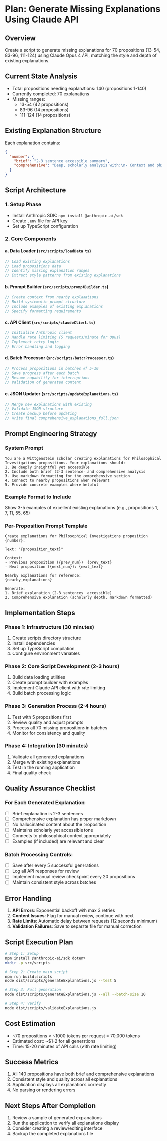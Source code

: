 # Plan: Generate Missing Explanations Using Claude API

## Overview
Create a script to generate missing explanations for 70 propositions (13-54, 83-96, 111-124) using Claude Opus 4 API, matching the style and depth of existing explanations.

## Current State Analysis
- Total propositions needing explanations: 140 (propositions 1-140)
- Currently completed: 70 explanations
- Missing ranges:
  - 13-54 (42 propositions)
  - 83-96 (14 propositions)
  - 111-124 (14 propositions)

## Existing Explanation Structure
Each explanation contains:
```json
{
  "number": {
    "brief": "2-3 sentence accessible summary",
    "comprehensive": "Deep, scholarly analysis with:\n- Context and philosophical background\n- Sentence-by-sentence analysis\n- Examples where helpful\n- Connections to other propositions\n- Markdown formatting with **bold** sections"
  }
}
```

## Script Architecture

### 1. Setup Phase
- Install Anthropic SDK: `npm install @anthropic-ai/sdk`
- Create `.env` file for API key
- Set up TypeScript configuration

### 2. Core Components

#### a. Data Loader (`src/scripts/loadData.ts`)
```typescript
// Load existing explanations
// Load propositions data
// Identify missing explanation ranges
// Extract style patterns from existing explanations
```

#### b. Prompt Builder (`src/scripts/promptBuilder.ts`)
```typescript
// Create context from nearby explanations
// Build systematic prompt structure
// Include examples of existing explanations
// Specify formatting requirements
```

#### c. API Client (`src/scripts/claudeClient.ts`)
```typescript
// Initialize Anthropic client
// Handle rate limiting (5 requests/minute for Opus)
// Implement retry logic
// Error handling and logging
```

#### d. Batch Processor (`src/scripts/batchProcessor.ts`)
```typescript
// Process propositions in batches of 5-10
// Save progress after each batch
// Resume capability for interruptions
// Validation of generated content
```

#### e. JSON Updater (`src/scripts/updateExplanations.ts`)
```typescript
// Merge new explanations with existing
// Validate JSON structure
// Create backup before updating
// Write final comprehensive_explanations_full.json
```

## Prompt Engineering Strategy

### System Prompt
```
You are a Wittgenstein scholar creating explanations for Philosophical Investigations propositions. Your explanations should:
1. Be deeply insightful yet accessible
2. Include both brief (2-3 sentence) and comprehensive analysis
3. Use markdown formatting for the comprehensive section
4. Connect to nearby propositions when relevant
5. Provide concrete examples where helpful
```

### Example Format to Include
Show 3-5 examples of excellent existing explanations (e.g., propositions 1, 7, 11, 55, 65)

### Per-Proposition Prompt Template
```
Create explanations for Philosophical Investigations proposition {number}:

Text: "{proposition_text}"

Context: 
- Previous proposition ({prev_num}): {prev_text}
- Next proposition ({next_num}): {next_text}

Nearby explanations for reference:
{nearby_explanations}

Generate:
1. Brief explanation (2-3 sentences, accessible)
2. Comprehensive explanation (scholarly depth, markdown formatted)
```

## Implementation Steps

### Phase 1: Infrastructure (30 minutes)
1. Create scripts directory structure
2. Install dependencies
3. Set up TypeScript compilation
4. Configure environment variables

### Phase 2: Core Script Development (2-3 hours)
1. Build data loading utilities
2. Create prompt builder with examples
3. Implement Claude API client with rate limiting
4. Build batch processing logic

### Phase 3: Generation Process (2-4 hours)
1. Test with 5 propositions first
2. Review quality and adjust prompts
3. Process all 70 missing propositions in batches
4. Monitor for consistency and quality

### Phase 4: Integration (30 minutes)
1. Validate all generated explanations
2. Merge with existing explanations
3. Test in the running application
4. Final quality check

## Quality Assurance Checklist

### For Each Generated Explanation:
- [ ] Brief explanation is 2-3 sentences
- [ ] Comprehensive explanation has proper markdown
- [ ] No hallucinated content about the proposition
- [ ] Maintains scholarly yet accessible tone
- [ ] Connects to philosophical context appropriately
- [ ] Examples (if included) are relevant and clear

### Batch Processing Controls:
- [ ] Save after every 5 successful generations
- [ ] Log all API responses for review
- [ ] Implement manual review checkpoint every 20 propositions
- [ ] Maintain consistent style across batches

## Error Handling

1. **API Errors**: Exponential backoff with max 3 retries
2. **Content Issues**: Flag for manual review, continue with next
3. **Rate Limits**: Automatic delay between requests (12 seconds minimum)
4. **Validation Failures**: Save to separate file for manual correction

## Script Execution Plan

```bash
# Step 1: Setup
npm install @anthropic-ai/sdk dotenv
mkdir -p src/scripts

# Step 2: Create main script
npm run build:scripts
node dist/scripts/generateExplanations.js --test 5

# Step 3: Full generation
node dist/scripts/generateExplanations.js --all --batch-size 10

# Step 4: Verify
node dist/scripts/validateExplanations.js
```

## Cost Estimation
- ~70 propositions × ~1000 tokens per request = 70,000 tokens
- Estimated cost: ~$1-2 for all generations
- Time: 15-20 minutes of API calls (with rate limiting)

## Success Metrics
1. All 140 propositions have both brief and comprehensive explanations
2. Consistent style and quality across all explanations
3. Application displays all explanations correctly
4. No parsing or rendering errors

## Next Steps After Completion
1. Review a sample of generated explanations
2. Run the application to verify all explanations display
3. Consider creating a review/editing interface
4. Backup the completed explanations file